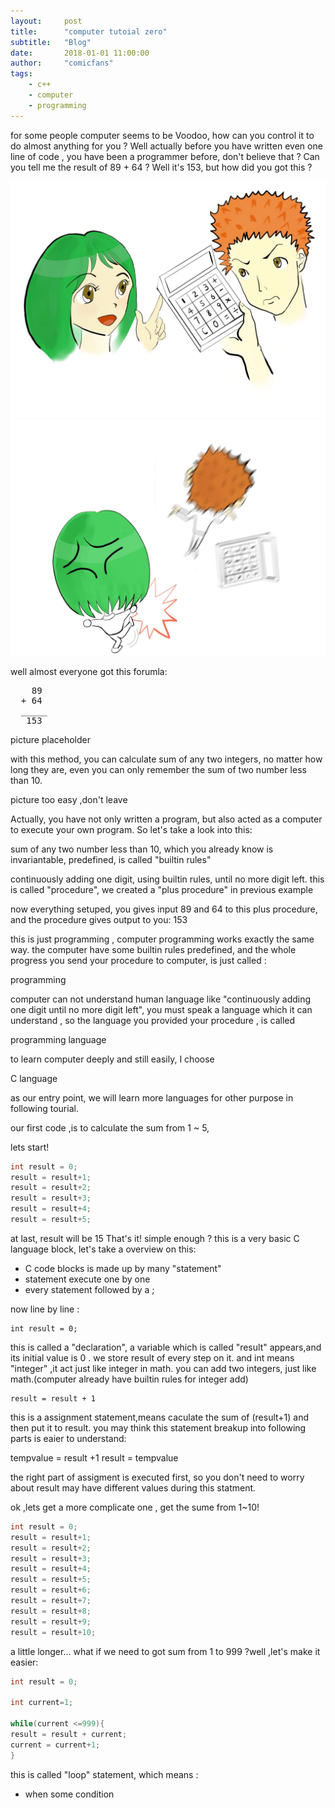 ```yaml
---
layout:     post
title:      "computer tutoial zero"
subtitle:   "Blog"
date:       2018-01-01 11:00:00
author:     "comicfans"
tags:
    - c++
    - computer
    - programming
---
```




for some people computer seems to be Voodoo, how can you control it to do almost anything for you ? Well actually before you have written even one line of code , you have been a programmer before, don't believe that ? Can you tell me the result of 89 + 64 ? Well it's 153, but how did you got this ?

![use_calculator](/images/2018-01-01-program-intro.markdown/use_calculator.jpg)
![no_calculator](/images/2018-01-01-program-intro.markdown/no_calculator.jpg)

well almost everyone got this forumla:

<pre>
    89
  + 64
  _____
   153
</pre>


picture placeholder


with this method, you can calculate sum of any two integers, no matter how long they are, even you can only remember the sum of two number less than 10.

picture too easy ,don't leave 


Actually, you have not only written a program, but also acted as a computer to execute your own program. So let's take a look into this:

sum of any two number less than 10, which you already know is invariantable, predefined, is called "builtin rules"

continuously adding one digit, using builtin rules, until no more digit left. this is called "procedure", we created a "plus procedure" in previous example

now everything setuped, you gives input 89 and 64 to this plus procedure, and the procedure gives output to you: 153

this is just programming , computer programming works exactly the same way. the computer have some builtin rules predefined, and the whole progress you send your procedure to computer, is just called :

   programming

computer can not understand human language like "continuously adding one digit until no more digit left", you must speak a language which it can understand , so the language you provided your procedure , is called 

   programming language

to learn computer deeply and still easily, I choose

   C language

as our entry point, we will learn more languages for other purpose in following tourial.

our first code ,is to calculate the sum from 1 ~ 5,

lets start!

```C
int result = 0;
result = result+1;
result = result+2;
result = result+3;
result = result+4;
result = result+5;
```
at last, result will be 15
That's it!  simple enough ?  this is a very basic C language block, let's take a overview on this:

* C code blocks is made up by many "statement"
* statement execute one by one
* every statement followed by a  ;

now line by line :

```
int result = 0;
```

this is called a "declaration", a variable which is called "result" appears,and its initial value is 0 . we store result of every step on it.
and int means "integer" ,it act just like integer in math. you can add two integers, just like math.(computer already have builtin rules for integer add)

```
result = result + 1
```
this is a assignment statement,means 
caculate the sum of (result+1) 
and then put it to result. you may think this statement breakup into following parts is eaier to understand:

tempvalue = result +1
result = tempvalue


the right part of assigment is executed first, so you don't need to worry about result may have different values during this statment.



ok ,lets get a more complicate one , get the sume from 1~10!

```C
int result = 0;
result = result+1;
result = result+2;
result = result+3;
result = result+4;
result = result+5;
result = result+6;
result = result+7;
result = result+8;
result = result+9;
result = result+10;
```

a little longer... what if we need to got sum from 1 to 999 ?well ,let's make it easier:


```C
int result = 0;

int current=1;

while(current <=999){
result = result + current;
current = current+1;
}
```

this is called "loop" statement, which means :

* when some condition  


